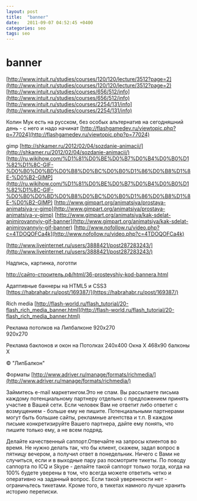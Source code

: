 ```yaml
---
layout: post
title:  "banner"
date:   2011-09-07 04:52:45 +0400
categories: seo
tags: seo
---
```


# banner
[http://www.intuit.ru/studies/courses/120/120/lecture/3512?page=2](http://www.intuit.ru/studies/courses/120/120/lecture/3512?page=2)
[http://www.intuit.ru/studies/courses/656/512/info](http://www.intuit.ru/studies/courses/656/512/info)
[http://www.intuit.ru/studies/courses/2254/131/info](http://www.intuit.ru/studies/courses/2254/131/info)

Колин Мук есть на русском, без особых альтернатив на сегодняшний день - с него и надо начинат
[http://flashgamedev.ru/viewtopic.php?p=77024](http://flashgamedev.ru/viewtopic.php?p=77024)


gimp
[http://shkamer.ru/2012/02/04/sozdanie-animacii/](http://shkamer.ru/2012/02/04/sozdanie-animacii/)
[http://ru.wikihow.com/%D1%81%D0%BE%D0%B7%D0%B4%D0%B0%D1%82%D1%8C-GIF-%D0%B0%D0%BD%D0%B8%D0%BC%D0%B0%D1%86%D0%B8%D1%8E-%D0%B2-GIMP](http://ru.wikihow.com/%D1%81%D0%BE%D0%B7%D0%B4%D0%B0%D1%82%D1%8C-GIF-%D0%B0%D0%BD%D0%B8%D0%BC%D0%B0%D1%86%D0%B8%D1%8E-%D0%B2-GIMP)
[http://www.gimpart.org/animatsiya/prostaya-animatsiya-v-gimp](http://www.gimpart.org/animatsiya/prostaya-animatsiya-v-gimp)
[http://www.gimpart.org/animatsiya/kak-sdelat-animirovannyiy-gif-banner](http://www.gimpart.org/animatsiya/kak-sdelat-animirovannyiy-gif-banner)
[http://www.nofollow.ru/video.php?c=4TDOQOFCa4k](http://www.nofollow.ru/video.php?c=4TDOQOFCa4k)

[http://www.liveinternet.ru/users/3888421/post287283243/](http://www.liveinternet.ru/users/3888421/post287283243/)



Надпись, картинка, логотпи



http://сайто-строитель.рф/html/36-prosteyshiy-kod-bannera.html

Адаптивные баннеры на HTML5 и CSS3
[https://habrahabr.ru/post/169387/](https://habrahabr.ru/post/169387/)


Rich media
[http://flash-world.ru/flash_tutorial/20-flash_rich_media_banner.html](http://flash-world.ru/flash_tutorial/20-flash_rich_media_banner.html)


Реклама потолков на Липбалконе
920x270                                                                            
920x270


Реклама баклонов и окон на Потолках
240x400              Окна     X
468x90          балконы    X







© "ЛипБалкон"








Форматы
[http://www.adriver.ru/manage/formats/richmedia/](http://www.adriver.ru/manage/formats/richmedia/)


Займитесь e-mail маркетингом.Это не спам. Вы рассылаете письма каждому потенциальному партнеру отдельно с предложением принять участие в Вашей сети. Если человек Вам не ответит либо ответит с возмущением - больше ему не пишите. Потенциальными партнерами могут быть большие сайты, рекламные агентства и т.п. В каждом письме конкретизируйте Вашего партнера, дайте ему понять, что пишите только ему, а не всем подряд.

Делайте качественный саппорт.Отвечайте на запросы клиентов во время. Не нужно делать так, что бы клиент, скажем, задал вопрос в пятницу вечером, а получил ответ в понедельник. Ничего с Вами не случиться, если и в выходные пару раз посмотрите тикеты. По поводу саппорта по ICQ и Skype - делайте такой саппорт только тогда, когда на 100% будете уверены в том, что всегда можете ответить четко и оперативно на заданный вопрос. Если такой уверенности нет - ограничьтесь тикетами. Кроме того, в тикетах намного лучше хранить историю переписки.
